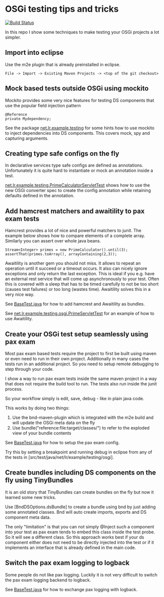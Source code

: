 # OSGi testing tips and tricks

[![Build Status](https://travis-ci.org/cschneider/osgi-testing-example.svg?branch=master)](https://travis-ci.org/cschneider/osgi-testing-example)

In this repo I show some techniques to make testing your OSGi projects a lot simpler.

## Import into eclipse

Use the m2e plugin that is already preinstalled in eclipse.

```
File -> Import -> Existing Maven Projects -> <top of the git checkout>
```

## Mock based tests outside OSGi using mockito

Mockito provides some very nice features for testing DS components that use the popular field injection pattern

```
@Reference
private Mydependency;
```

See the package [net.lr.example.testing](src/test/java/net/lr/example/testing) for some hints how to use mockito 
to inject dependencies into DS components. This covers mock, spy and capturing arguments.

## Creating type safe configs on the fly

In declarative services type safe configs are defined as annotations. Unfortunately it is quite hard 
to instantiate or mock an annotation inside a test.

[net.lr.example.testing.PrimeCalculatorServletTest](src/test/java/net/lr/example/testing/PrimeCalculatorServletTest.java) shows how to use the new OSGi converter spec to create the config
annotation while retaining defaults defined in the annotation.


## Add hamcrest matchers and awaitility to pax exam tests

Hamcrest provides a lot of nice and powerful matchers to junit. The example below shows how to compare
elements of a complete array. Similarly you can assert over whole java beans.

```
Stream<Integer> primes = new PrimeCalculator().until(3);
assertThat(primes.toArray(), arrayContaining(2,3));
```

Awaitility is another gem you should not miss. It allows to repeat an operation until it succeed or a timeout occurs.
It also can nicely ignore exceptions and only return the last exception. This is ideal if you e.g. have an external rest service that will come up asynchronously to your test. Often this is covered with a sleep that has to be timed carefully to not be too short (causes test failures) or too long (wastes time). Awaitility solves this in a very nice way.

See [BaseTest.java](src/test/java/net/lr/example/testing/osgi/BaseTest.java) for how to add hamcrest and Awaitility
as bundles.

See [net.lr.example.testing.osgi.PrimeServletTest](src/test/java/net/lr/example/testing/osgi/PrimeServletTest.java) for
an example of how to use Awaitility.

## Create your OSGi test setup seamlessly using pax exam

Most pax exam based tests require the project to first be built using maven or even need to run in their own project.
Additionally in many cases the tests run in an additional project. So you need to setup remote debugging to step through your code.

I show a way to run pax exam tests inside the same maven project in a way that does not require the build tool to run.
The tests also run inside the junit process.

So your workflow simply is edit, save, debug - like in plain java code. 

This works by doing two things:

1. Use the bnd-maven-plugin which is integrated with the m2e build and will update the OSGi meta data on the fly
2. Use bundle("reference:file:target/classes/") to refer to the exploded view of your bundle contents

See [BaseTest.java](src/test/java/net/lr/example/testing/osgi/BaseTest.java) for how to setup the pax exam config.

Try this by setting a breakpoint and running debug in eclipse from any of the tests in [src/test/java/net/lr/example/testing/osgi].

## Create bundles including DS components on the fly using TinyBundles

It is an old story that TinyBundles can create bundles on the fly but now it learned some new tricks.

Use [BndDSOptions.dsBundle] to create a bundle using bnd by just adding some annotated classes. Bnd will auto create imports, exports and DS component meta data. 

The only "limitation" is that you can not simply @Inject such a component into your test as pax exam tends to embed this class inside the test probe. So it will see a different class. So this approach works best if your ds component either does not need to be directly injected into the test or if it implements an interface that is already defined in the main code.

## Switch the pax exam logging to logback

Some people do not like pax logging. Luckily it is not very difficult to switch the pax exam logging backend to logback.

See [BaseTest.java](src/test/java/net/lr/example/testing/osgi/BaseTest.java) for how to exchange pax logging with logback.
